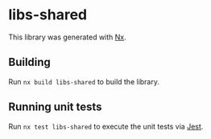 # libs-shared

This library was generated with [Nx](https://nx.dev).

## Building

Run `nx build libs-shared` to build the library.

## Running unit tests

Run `nx test libs-shared` to execute the unit tests via [Jest](https://jestjs.io).
